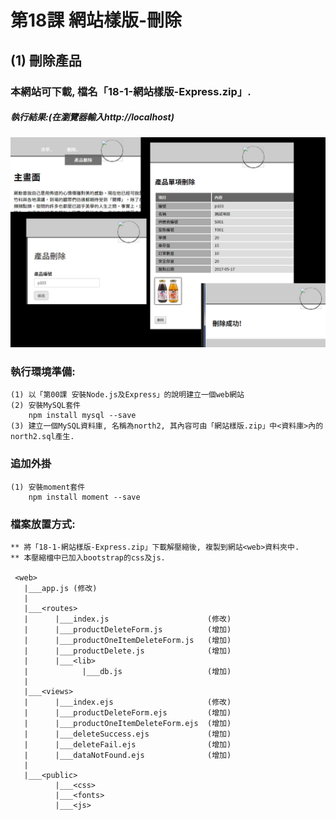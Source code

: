 # 第18課 網站樣版-刪除


## (1) 刪除產品

### 本網站可下載, 檔名「18-1-網站樣版-Express.zip」.


##### 執行結果:(在瀏覽器輸入http://localhost)
![GitHub Logo](/images/results18-1.jpg)


### 執行環境準備:
```
(1) 以「第00課 安裝Node.js及Express」的說明建立一個web網站
(2) 安裝MySQL套件
    npm install mysql --save
(3) 建立一個MySQL資料庫, 名稱為north2, 其內容可由「網站樣版.zip」中<資料庫>內的north2.sql產生.
```


### 追加外掛
```
(1) 安裝moment套件
    npm install moment --save  
```



### 檔案放置方式:
```
** 將「18-1-網站樣版-Express.zip」下載解壓縮後, 複製到網站<web>資料夾中.
** 本壓縮檔中已加入bootstrap的css及js.

 <web>
   |___app.js (修改)
   |
   |___<routes>
   |      |___index.js                      (修改) 
   |      |___productDeleteForm.js          (增加)
   |      |___productOneItemDeleteForm.js   (增加) 
   |      |___productDelete.js              (增加)    
   |      |___<lib>
   |            |___db.js                   (增加)
   |
   |___<views>
   |      |___index.ejs                     (修改)   
   |      |___productDeleteForm.ejs         (增加)
   |      |___productOneItemDeleteForm.ejs  (增加)   
   |      |___deleteSuccess.ejs             (增加)  
   |      |___deleteFail.ejs                (增加)   
   |      |___dataNotFound.ejs              (增加)      
   |
   |___<public>
          |___<css>
          |___<fonts>          
          |___<js>
```
